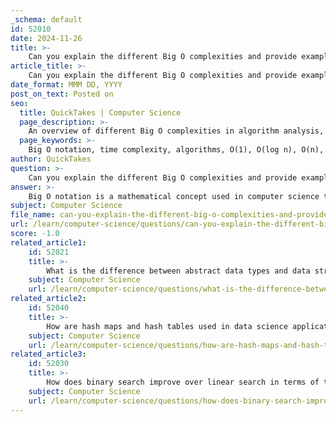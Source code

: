 ```yaml
---
_schema: default
id: 52010
date: 2024-11-26
title: >-
    Can you explain the different Big O complexities and provide examples for each?
article_title: >-
    Can you explain the different Big O complexities and provide examples for each?
date_format: MMM DD, YYYY
post_on_text: Posted on
seo:
  title: QuickTakes | Computer Science
  page_description: >-
    An overview of different Big O complexities in algorithm analysis, including constant, logarithmic, linear, linearithmic, quadratic, exponential, and factorial time complexities with examples.
  page_keywords: >-
    Big O notation, time complexity, algorithms, O(1), O(log n), O(n), O(n log n), O(n^2), O(2^n), O(n!), constant time, logarithmic time, linear time, linearithmic time, quadratic time, exponential time, factorial time, algorithm examples
author: QuickTakes
question: >-
    Can you explain the different Big O complexities and provide examples for each?
answer: >-
    Big O notation is a mathematical concept used in computer science to describe the time complexity of algorithms, particularly focusing on the worst-case scenario. It provides a way to analyze how the runtime of an algorithm increases as the size of the input data grows. Below are the most common types of Big O complexities along with their descriptions and examples:\n\n1. **O(1) - Constant Time**: \n   - **Description**: The execution time remains constant regardless of the input size. \n   - **Example**: Accessing an element in an array by index or returning a single value.\n   - **Illustration**: \n     ```python\n     def get_first_element(arr):\n         return arr[0]  # O(1)\n     ```\n\n2. **O(log n) - Logarithmic Time**: \n   - **Description**: The execution time increases logarithmically as the input size increases. This is typical in algorithms that divide the problem in half at each step, such as binary search.\n   - **Example**: Searching for a value in a sorted array using binary search.\n   - **Illustration**: \n     ```python\n     def binary_search(arr, target):\n         low, high = 0, len(arr) - 1\n         while low <= high:\n             mid = (low + high) // 2\n             if arr[mid] == target:\n                 return mid\n             elif arr[mid] < target:\n                 low = mid + 1\n             else:\n                 high = mid - 1\n         return -1  # O(log n)\n     ```\n\n3. **O(n) - Linear Time**: \n   - **Description**: The execution time increases linearly with the input size. This is common in algorithms that require a single pass through the data.\n   - **Example**: Finding the maximum value in an unsorted list.\n   - **Illustration**: \n     ```python\n     def find_max(arr):\n         max_value = arr[0]\n         for num in arr:\n             if num > max_value:\n                 max_value = num\n         return max_value  # O(n)\n     ```\n\n4. **O(n log n) - Linearithmic Time**: \n   - **Description**: The execution time increases in a linearithmic manner, often seen in efficient sorting algorithms like mergesort and heapsort.\n   - **Example**: Mergesort algorithm.\n   - **Illustration**: \n     ```python\n     def merge_sort(arr):\n         if len(arr) > 1:\n             mid = len(arr) // 2\n             left_half = arr[:mid]\n             right_half = arr[mid:]\n\n             merge_sort(left_half)\n             merge_sort(right_half)\n\n             i = j = k = 0\n             while i < len(left_half) and j < len(right_half):\n                 if left_half[i] < right_half[j]:\n                     arr[k] = left_half[i]\n                     i += 1\n                 else:\n                     arr[k] = right_half[j]\n                     j += 1\n                 k += 1\n\n             while i < len(left_half):\n                 arr[k] = left_half[i]\n                 i += 1\n                 k += 1\n\n             while j < len(right_half):\n                 arr[k] = right_half[j]\n                 j += 1\n                 k += 1\n         return arr  # O(n log n)\n     ```\n\n5. **O(n^2) - Quadratic Time**: \n   - **Description**: The execution time increases quadratically with the input size, often seen in algorithms that involve nested iterations over the data.\n   - **Example**: Bubble sort or selection sort.\n   - **Illustration**: \n     ```python\n     def bubble_sort(arr):\n         n = len(arr)\n         for i in range(n):\n             for j in range(0, n-i-1):\n                 if arr[j] > arr[j+1]:\n                     arr[j], arr[j+1] = arr[j+1], arr[j]\n         return arr  # O(n^2)\n     ```\n\n6. **O(2^n) - Exponential Time**: \n   - **Description**: The execution time doubles with each additional element in the input. This is often seen in recursive algorithms that solve problems by solving smaller instances of the same problem.\n   - **Example**: Calculating Fibonacci numbers using naive recursion.\n   - **Illustration**: \n     ```python\n     def fibonacci(n):\n         if n <= 1:\n             return n\n         return fibonacci(n-1) + fibonacci(n-2)  # O(2^n)\n     ```\n\n7. **O(n!) - Factorial Time**: \n   - **Description**: The execution time grows factorially with the input size, which is extremely inefficient and typically seen in algorithms that generate all permutations of a set.\n   - **Example**: Solving the traveling salesman problem using brute force.\n   - **Illustration**: \n     ```python\n     from itertools import permutations\n\n     def traveling_salesman(cities):\n         min_cost = float('inf')\n         for perm in permutations(cities):\n             cost = calculate_cost(perm)  # O(n!)\n             if cost < min_cost:\n                 min_cost = cost\n         return min_cost\n     ```\n\nUnderstanding these complexities is crucial for analyzing and designing efficient algorithms, especially in technical interviews and practical applications in computer science and data science.
subject: Computer Science
file_name: can-you-explain-the-different-big-o-complexities-and-provide-examples-for-each.md
url: /learn/computer-science/questions/can-you-explain-the-different-big-o-complexities-and-provide-examples-for-each
score: -1.0
related_article1:
    id: 52021
    title: >-
        What is the difference between abstract data types and data structures?
    subject: Computer Science
    url: /learn/computer-science/questions/what-is-the-difference-between-abstract-data-types-and-data-structures
related_article2:
    id: 52040
    title: >-
        How are hash maps and hash tables used in data science applications?
    subject: Computer Science
    url: /learn/computer-science/questions/how-are-hash-maps-and-hash-tables-used-in-data-science-applications
related_article3:
    id: 52030
    title: >-
        How does binary search improve over linear search in terms of time complexity?
    subject: Computer Science
    url: /learn/computer-science/questions/how-does-binary-search-improve-over-linear-search-in-terms-of-time-complexity
---
```


&nbsp;